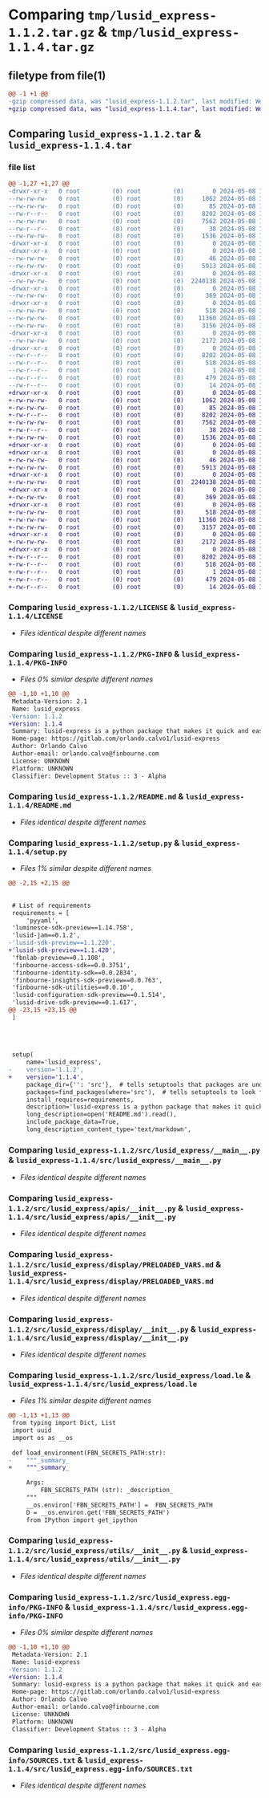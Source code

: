 # Comparing `tmp/lusid_express-1.1.2.tar.gz` & `tmp/lusid_express-1.1.4.tar.gz`

## filetype from file(1)

```diff
@@ -1 +1 @@
-gzip compressed data, was "lusid_express-1.1.2.tar", last modified: Wed May  8 12:56:33 2024, max compression
+gzip compressed data, was "lusid_express-1.1.4.tar", last modified: Wed May  8 16:24:02 2024, max compression
```

## Comparing `lusid_express-1.1.2.tar` & `lusid_express-1.1.4.tar`

### file list

```diff
@@ -1,27 +1,27 @@
-drwxr-xr-x   0 root         (0) root         (0)        0 2024-05-08 12:56:33.276624 lusid_express-1.1.2/
--rw-rw-rw-   0 root         (0) root         (0)     1062 2024-05-08 12:55:44.000000 lusid_express-1.1.2/LICENSE
--rw-rw-rw-   0 root         (0) root         (0)       85 2024-05-08 12:55:44.000000 lusid_express-1.1.2/MANIFEST.in
--rw-r--r--   0 root         (0) root         (0)     8202 2024-05-08 12:56:33.276624 lusid_express-1.1.2/PKG-INFO
--rw-rw-rw-   0 root         (0) root         (0)     7562 2024-05-08 12:55:44.000000 lusid_express-1.1.2/README.md
--rw-r--r--   0 root         (0) root         (0)       38 2024-05-08 12:56:33.276624 lusid_express-1.1.2/setup.cfg
--rw-rw-rw-   0 root         (0) root         (0)     1536 2024-05-08 12:55:44.000000 lusid_express-1.1.2/setup.py
-drwxr-xr-x   0 root         (0) root         (0)        0 2024-05-08 12:56:33.270624 lusid_express-1.1.2/src/
-drwxr-xr-x   0 root         (0) root         (0)        0 2024-05-08 12:56:33.272624 lusid_express-1.1.2/src/lusid_express/
--rw-rw-rw-   0 root         (0) root         (0)       46 2024-05-08 12:55:44.000000 lusid_express-1.1.2/src/lusid_express/__init__.py
--rw-rw-rw-   0 root         (0) root         (0)     5913 2024-05-08 12:55:44.000000 lusid_express-1.1.2/src/lusid_express/__main__.py
-drwxr-xr-x   0 root         (0) root         (0)        0 2024-05-08 12:56:33.273624 lusid_express-1.1.2/src/lusid_express/apis/
--rw-rw-rw-   0 root         (0) root         (0)  2240138 2024-05-08 12:56:32.000000 lusid_express-1.1.2/src/lusid_express/apis/__init__.py
-drwxr-xr-x   0 root         (0) root         (0)        0 2024-05-08 12:56:33.275624 lusid_express-1.1.2/src/lusid_express/config/
--rw-rw-rw-   0 root         (0) root         (0)      369 2024-05-08 12:55:44.000000 lusid_express-1.1.2/src/lusid_express/config/__init__.py
-drwxr-xr-x   0 root         (0) root         (0)        0 2024-05-08 12:56:33.275624 lusid_express-1.1.2/src/lusid_express/display/
--rw-rw-rw-   0 root         (0) root         (0)      518 2024-05-08 12:55:44.000000 lusid_express-1.1.2/src/lusid_express/display/PRELOADED_VARS.md
--rw-rw-rw-   0 root         (0) root         (0)    11360 2024-05-08 12:55:44.000000 lusid_express-1.1.2/src/lusid_express/display/__init__.py
--rw-rw-rw-   0 root         (0) root         (0)     3156 2024-05-08 12:55:44.000000 lusid_express-1.1.2/src/lusid_express/load.le
-drwxr-xr-x   0 root         (0) root         (0)        0 2024-05-08 12:56:33.275624 lusid_express-1.1.2/src/lusid_express/utils/
--rw-rw-rw-   0 root         (0) root         (0)     2172 2024-05-08 12:55:44.000000 lusid_express-1.1.2/src/lusid_express/utils/__init__.py
-drwxr-xr-x   0 root         (0) root         (0)        0 2024-05-08 12:56:33.273624 lusid_express-1.1.2/src/lusid_express.egg-info/
--rw-r--r--   0 root         (0) root         (0)     8202 2024-05-08 12:56:33.000000 lusid_express-1.1.2/src/lusid_express.egg-info/PKG-INFO
--rw-r--r--   0 root         (0) root         (0)      518 2024-05-08 12:56:33.000000 lusid_express-1.1.2/src/lusid_express.egg-info/SOURCES.txt
--rw-r--r--   0 root         (0) root         (0)        1 2024-05-08 12:56:33.000000 lusid_express-1.1.2/src/lusid_express.egg-info/dependency_links.txt
--rw-r--r--   0 root         (0) root         (0)      479 2024-05-08 12:56:33.000000 lusid_express-1.1.2/src/lusid_express.egg-info/requires.txt
--rw-r--r--   0 root         (0) root         (0)       14 2024-05-08 12:56:33.000000 lusid_express-1.1.2/src/lusid_express.egg-info/top_level.txt
+drwxr-xr-x   0 root         (0) root         (0)        0 2024-05-08 16:24:02.338680 lusid_express-1.1.4/
+-rw-rw-rw-   0 root         (0) root         (0)     1062 2024-05-08 16:23:17.000000 lusid_express-1.1.4/LICENSE
+-rw-rw-rw-   0 root         (0) root         (0)       85 2024-05-08 16:23:17.000000 lusid_express-1.1.4/MANIFEST.in
+-rw-r--r--   0 root         (0) root         (0)     8202 2024-05-08 16:24:02.338680 lusid_express-1.1.4/PKG-INFO
+-rw-rw-rw-   0 root         (0) root         (0)     7562 2024-05-08 16:23:17.000000 lusid_express-1.1.4/README.md
+-rw-r--r--   0 root         (0) root         (0)       38 2024-05-08 16:24:02.338680 lusid_express-1.1.4/setup.cfg
+-rw-rw-rw-   0 root         (0) root         (0)     1536 2024-05-08 16:23:17.000000 lusid_express-1.1.4/setup.py
+drwxr-xr-x   0 root         (0) root         (0)        0 2024-05-08 16:24:02.333680 lusid_express-1.1.4/src/
+drwxr-xr-x   0 root         (0) root         (0)        0 2024-05-08 16:24:02.334680 lusid_express-1.1.4/src/lusid_express/
+-rw-rw-rw-   0 root         (0) root         (0)       46 2024-05-08 16:23:17.000000 lusid_express-1.1.4/src/lusid_express/__init__.py
+-rw-rw-rw-   0 root         (0) root         (0)     5913 2024-05-08 16:23:17.000000 lusid_express-1.1.4/src/lusid_express/__main__.py
+drwxr-xr-x   0 root         (0) root         (0)        0 2024-05-08 16:24:02.335680 lusid_express-1.1.4/src/lusid_express/apis/
+-rw-rw-rw-   0 root         (0) root         (0)  2240138 2024-05-08 16:24:01.000000 lusid_express-1.1.4/src/lusid_express/apis/__init__.py
+drwxr-xr-x   0 root         (0) root         (0)        0 2024-05-08 16:24:02.337680 lusid_express-1.1.4/src/lusid_express/config/
+-rw-rw-rw-   0 root         (0) root         (0)      369 2024-05-08 16:23:17.000000 lusid_express-1.1.4/src/lusid_express/config/__init__.py
+drwxr-xr-x   0 root         (0) root         (0)        0 2024-05-08 16:24:02.338680 lusid_express-1.1.4/src/lusid_express/display/
+-rw-rw-rw-   0 root         (0) root         (0)      518 2024-05-08 16:23:17.000000 lusid_express-1.1.4/src/lusid_express/display/PRELOADED_VARS.md
+-rw-rw-rw-   0 root         (0) root         (0)    11360 2024-05-08 16:23:17.000000 lusid_express-1.1.4/src/lusid_express/display/__init__.py
+-rw-rw-rw-   0 root         (0) root         (0)     3157 2024-05-08 16:23:17.000000 lusid_express-1.1.4/src/lusid_express/load.le
+drwxr-xr-x   0 root         (0) root         (0)        0 2024-05-08 16:24:02.338680 lusid_express-1.1.4/src/lusid_express/utils/
+-rw-rw-rw-   0 root         (0) root         (0)     2172 2024-05-08 16:23:17.000000 lusid_express-1.1.4/src/lusid_express/utils/__init__.py
+drwxr-xr-x   0 root         (0) root         (0)        0 2024-05-08 16:24:02.335680 lusid_express-1.1.4/src/lusid_express.egg-info/
+-rw-r--r--   0 root         (0) root         (0)     8202 2024-05-08 16:24:02.000000 lusid_express-1.1.4/src/lusid_express.egg-info/PKG-INFO
+-rw-r--r--   0 root         (0) root         (0)      518 2024-05-08 16:24:02.000000 lusid_express-1.1.4/src/lusid_express.egg-info/SOURCES.txt
+-rw-r--r--   0 root         (0) root         (0)        1 2024-05-08 16:24:02.000000 lusid_express-1.1.4/src/lusid_express.egg-info/dependency_links.txt
+-rw-r--r--   0 root         (0) root         (0)      479 2024-05-08 16:24:02.000000 lusid_express-1.1.4/src/lusid_express.egg-info/requires.txt
+-rw-r--r--   0 root         (0) root         (0)       14 2024-05-08 16:24:02.000000 lusid_express-1.1.4/src/lusid_express.egg-info/top_level.txt
```

### Comparing `lusid_express-1.1.2/LICENSE` & `lusid_express-1.1.4/LICENSE`

 * *Files identical despite different names*

### Comparing `lusid_express-1.1.2/PKG-INFO` & `lusid_express-1.1.4/PKG-INFO`

 * *Files 0% similar despite different names*

```diff
@@ -1,10 +1,10 @@
 Metadata-Version: 2.1
 Name: lusid_express
-Version: 1.1.2
+Version: 1.1.4
 Summary: lusid-express is a python package that makes it quick and easy to get started using Lusid and Luminesce.
 Home-page: https://gitlab.com/orlando.calvo1/lusid-express
 Author: Orlando Calvo
 Author-email: orlando.calvo@finbourne.com
 License: UNKNOWN
 Platform: UNKNOWN
 Classifier: Development Status :: 3 - Alpha
```

### Comparing `lusid_express-1.1.2/README.md` & `lusid_express-1.1.4/README.md`

 * *Files identical despite different names*

### Comparing `lusid_express-1.1.2/setup.py` & `lusid_express-1.1.4/setup.py`

 * *Files 1% similar despite different names*

```diff
@@ -2,15 +2,15 @@
 
 
 # List of requirements
 requirements = [
     'pyyaml',
 'luminesce-sdk-preview==1.14.758',
 'lusid-jam==0.1.2',
-'lusid-sdk-preview==1.1.220',
+'lusid-sdk-preview==1.1.420',
 'fbnlab-preview==0.1.108',
 'finbourne-access-sdk==0.0.3751',
 'finbourne-identity-sdk==0.0.2834',
 'finbourne-insights-sdk-preview==0.0.763',
 'finbourne-sdk-utilities==0.0.10',
 'lusid-configuration-sdk-preview==0.1.514',
 'lusid-drive-sdk-preview==0.1.617',
@@ -23,15 +23,15 @@
 ]
 
 
 
 
 setup(
     name='lusid_express',
-    version='1.1.2',
+    version='1.1.4',
     package_dir={'': 'src'},  # tells setuptools that packages are under src
     packages=find_packages(where='src'),  # tells setuptools to look for packages in src
     install_requires=requirements,
     description='lusid-express is a python package that makes it quick and easy to get started using Lusid and Luminesce.',
     long_description=open('README.md').read(),
     include_package_data=True,  
     long_description_content_type='text/markdown',
```

### Comparing `lusid_express-1.1.2/src/lusid_express/__main__.py` & `lusid_express-1.1.4/src/lusid_express/__main__.py`

 * *Files identical despite different names*

### Comparing `lusid_express-1.1.2/src/lusid_express/apis/__init__.py` & `lusid_express-1.1.4/src/lusid_express/apis/__init__.py`

 * *Files identical despite different names*

### Comparing `lusid_express-1.1.2/src/lusid_express/display/PRELOADED_VARS.md` & `lusid_express-1.1.4/src/lusid_express/display/PRELOADED_VARS.md`

 * *Files identical despite different names*

### Comparing `lusid_express-1.1.2/src/lusid_express/display/__init__.py` & `lusid_express-1.1.4/src/lusid_express/display/__init__.py`

 * *Files identical despite different names*

### Comparing `lusid_express-1.1.2/src/lusid_express/load.le` & `lusid_express-1.1.4/src/lusid_express/load.le`

 * *Files 1% similar despite different names*

```diff
@@ -1,13 +1,13 @@
 from typing import Dict, List
 import uuid
 import os as __os
 
 def load_environment(FBN_SECRETS_PATH:str):
-    """_summary_
+    """_summary_ 
 
     Args:
         FBN_SECRETS_PATH (str): _description_
     """
     __os.environ['FBN_SECRETS_PATH'] =  FBN_SECRETS_PATH
     D = __os.environ.get('FBN_SECRETS_PATH')
     from IPython import get_ipython
```

### Comparing `lusid_express-1.1.2/src/lusid_express/utils/__init__.py` & `lusid_express-1.1.4/src/lusid_express/utils/__init__.py`

 * *Files identical despite different names*

### Comparing `lusid_express-1.1.2/src/lusid_express.egg-info/PKG-INFO` & `lusid_express-1.1.4/src/lusid_express.egg-info/PKG-INFO`

 * *Files 0% similar despite different names*

```diff
@@ -1,10 +1,10 @@
 Metadata-Version: 2.1
 Name: lusid-express
-Version: 1.1.2
+Version: 1.1.4
 Summary: lusid-express is a python package that makes it quick and easy to get started using Lusid and Luminesce.
 Home-page: https://gitlab.com/orlando.calvo1/lusid-express
 Author: Orlando Calvo
 Author-email: orlando.calvo@finbourne.com
 License: UNKNOWN
 Platform: UNKNOWN
 Classifier: Development Status :: 3 - Alpha
```

### Comparing `lusid_express-1.1.2/src/lusid_express.egg-info/SOURCES.txt` & `lusid_express-1.1.4/src/lusid_express.egg-info/SOURCES.txt`

 * *Files identical despite different names*

